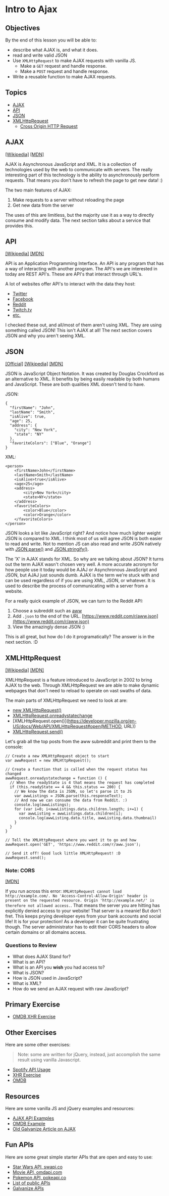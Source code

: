 # Intro to Ajax

## Objectives

By the end of this lesson you will be able to:

- describe what AJAX is, and what it does.
- read and write valid JSON
- Use `XMLHttpRequest` to make AJAX requests with vanilla JS.
  - Make a `GET` request and handle response.
  - Make a `POST` request and handle response.
- Write a reusable function to make AJAX requests.


## Topics

* [AJAX](#ajax)
* [API](#api)
* [JSON](#json)
* [XMLHttpRequest](#xhr)
  * [Cross Origin HTTP Request](#cors)

## <a name="ajax"></a>AJAX

[[Wikipedia]](https://en.wikipedia.org/wiki/Ajax_(programming))
[[MDN]](https://developer.mozilla.org/en-US/docs/AJAX)

AJAX is Asynchronous JavaScript and XML. It is a collection of technologies used by the web to communicate with servers. The really interesting part of this technology is the ability to asynchronously perform requests. That means you don't have to refresh the page to get new data! :)

The two main features of AJAX:

1. Make requests to a server without reloading the page
1. Get new data from the server

The uses of this are limitless, but the majority use it as a way to directly consume and modify data. The next section talks about a service that provides this.

## <a name="api"></a>API

[[Wikipedia]](https://en.wikipedia.org/wiki/Application_programming_interface)
[[MDN]](https://developer.mozilla.org/en-US/docs/Glossary/API)

API is an Application Programming Interface. An API is any program that has a way of interacting with another program. The API's we are interested in today are REST API's. These are API's that interact through URL's.

A lot of websites offer API's to interact with the data they host:

* [Twitter](https://dev.twitter.com/overview/api)
* [Facebook](https://developers.facebook.com/docs/graph-api)
* [Reddit](https://www.reddit.com/dev/api)
* [Twitch.tv](http://dev.twitch.tv/)
* [etc.](http://www.programmableweb.com/apis/directory)

I checked these out, and all/most of them aren't using XML. They are using something called JSON! This isn't AJAX at all! The next section covers JSON and why you aren't seeing XML.

##  <a name="json"></a>JSON

[[Official]](http://json.org/)
[[Wikipedia]](https://en.wikipedia.org/wiki/JSON)
[[MDN]](https://developer.mozilla.org/en-US/docs/Glossary/JSON)

JSON is JavaScript Object Notation. It was created by Douglas Crockford as an alternative to XML. It benefits by being easily readable by both humans and JavaScript. These are both qualities XML doesn't tend to have.

JSON:

```
{
  "firstName": "John",
  "lastName": "Smith",
  "isAlive": true,
  "age": 25,
  "address": {
    "city": "New York",
    "state": "NY"
  },
  "favoriteColors": ["Blue", "Orange"]
}
```

XML:

```
<person>
    <firstName>John</firstName>
    <lastName>Smith</lastName>
    <isAlive>true</isAlive>
    <age>25</age>
    <address>
        <city>New York</city>
        <state>NY</state>
    </address>
    <favoriteColors>
        <color>Blue</color>
        <color>Orange</color>
    </favoriteColors>
</person>
```

JSON looks a lot like JavaScript right? And notice how much lighter weight JSON is compared to XML. I think most of us will agree JSON is both easier to read and write. Not to mention JS can also read and write JSON natively with [JSON.parse()](https://developer.mozilla.org/en-US/docs/Web/JavaScript/Reference/Global_Objects/JSON/parse) and [JSON.stringify()](https://developer.mozilla.org/en-US/docs/Web/JavaScript/Reference/Global_Objects/JSON/stringify).

The 'X' in AJAX stands for XML. So why are we talking about JSON? It turns out the term AJAX wasn't chosen very well. A more accurate acronym for how people use it today would be AJAJ or Asynchronous JavaScript and JSON, but AJAJ just sounds dumb. AJAX is the term we're stuck with and can be used regardless of if you are using XML, JSON, or whatever. It is used to describe the process of communicating with a server from a website.

For a really quick example of JSON, we can turn to the Reddit API:

1. Choose a subreddit such as [aww](https://www.reddit.com/r/aww)
1. Add `.json` to the end of the URL. [https://www.reddit.com/r/aww.json](https://www.reddit.com/r/aww.json)
1. View the amazingly dense JSON :)

This is all great, but how do I do it programatically? The answer is in the next section. :D

##  <a name="xhr"></a>XMLHttpRequest

[[Wikipedia]](https://en.wikipedia.org/wiki/XMLHttpRequest)
[[MDN]](https://developer.mozilla.org/en-US/docs/Web/API/XMLHttpRequest#XMLHttpRequest())

XMLHttpRequest is a feature introduced to JavaScript in 2002 to bring AJAX to the web. Through XMLHttpRequest we are able to make dynamic webpages that don't need to reload to operate on vast swaths of data.

The main parts of XMLHttpRequest we need to look at are:

* [new XMLHttpRequest()](https://developer.mozilla.org/en-US/docs/Web/API/XMLHttpRequest#Constructor)
* [XMLHttpRequest.onreadystatechange](https://developer.mozilla.org/en-US/docs/Web/API/XMLHttpRequest#Properties)
* [XMLHttpRequest.open()](https://developer.mozilla.org/en-US/docs/Web/API/XMLHttpRequest#open(METHOD, URL))
* [XMLHttpRequest.send()](https://developer.mozilla.org/en-US/docs/Web/API/XMLHttpRequest#send())

Let's grab all the top posts from the aww subreddit and print them to the console:

```
// Create a new XMLHttpRequest object to start
var awwRequest = new XMLHttpRequest();

// Create a function that is called when the request status has changed
awwRequest.onreadystatechange = function () {
  // When the readyState is 4 that means the request has completed
  if (this.readyState == 4 && this.status == 200) {
    // We know the data is JSON, so let's parse it to JS
    var awwListings = JSON.parse(this.responseText);
    // And now we can consume the data from Reddit. :)
    console.log(awwListings);
    for (var i=0; i<awwListings.data.children.length; i+=1) {
      var awwListing = awwListings.data.children[i];
      console.log(awwListing.data.title, awwListing.data.thumbnail)
    }
  }
}

// Tell the XMLHttpRequest where you want it to go and how
awwRequest.open('GET', 'https://www.reddit.com/r/aww.json');

// Send it off! Good luck little XMLHttpRequest! :D
awwRequest.send();
```

### <a name="cors"></a>Note: CORS

[[MDN]](https://developer.mozilla.org/en-US/docs/Web/HTTP/Access_control_CORS)

If you run across this error: `XMLHttpRequest cannot load http://example.com/. No 'Access-Control-Allow-Origin' header is present on the requested resource. Origin 'http://example.net/' is therefore not allowed access.`. That means the server you are hitting has explicitly denied access to your website! That server is a meanie! But don't fret. This keeps prying developer eyes from your bank accounts and social life! It is for your protection! As a developer it can be quite frustrating though. The server administrator has to edit their CORS headers to allow certain domains or all domains access.


### Questions to Review

-  What does AJAX Stand for?
-  What is an API?
- What is an API you __wish__ you had access to?
-  What is JSON?
-  How is JSON used in JavaScript?
-  What is XML?
-  How do we send an AJAX request with raw JavaScript?

## Primary Exercise

- [OMDB XHR Exercise](https://github.com/gSchool/xhr-omdb-exercise)

## Other Exercises

Here are some other exercises:

> Note: some are written for jQuery, instead, just accomplish the same result using vanilla Javascript.

- [Spotify API Usage](https://github.com/gSchool/spotify-albums-and-tracks)
- [XHR Exercise](https://github.com/gSchool/xhr)
- [OMDB](https://github.com/gSchool/omdb_ajax_exercise/tree/12822be5bdde61a2329f90c7033ee50923f5099e)

## Resources

Here are some vanilla JS and jQuery examples and resources:

- [AJAX API Examples](https://github.com/gSchool/front-end-api-examples/)
- [OMDB Example](https://github.com/gSchool/single-page-omdb)
- [Old Galvanize Article on AJAX](https://github.com/gSchool/g11-course-curriculum/blob/c400a5988a276b47e7f5f296d550dbcddc8058de/week06/06_lectures/js-ajax-apis/README.md)

## Fun APIs

Here are some great simple starter APIs that are open and easy to use:

- [Star Wars API, swapi.co](https://swapi.co/)
- [Movie API, omdapi.com](http://www.omdbapi.com/)
- [Pokemon API, pokeapi.co](https://pokeapi.co)
- [List of public APIs](https://github.com/toddmotto/public-apis)
- [Galvanize APIs](https://github.com/Galvanize-IT/galvanize-apis)
